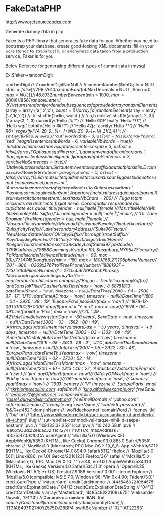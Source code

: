 # FakeDataPHP

http://www.getsourcecodes.com

Generate dummy data in php

Faker is a PHP library that generates fake data for you. Whether you need to bootstrap your database, create good-looking XML documents, fill-in your persistence to stress test it, or anonymize data taken from a production service, Faker is for you.

Below Referece for generating different types of dummt data in mysql

Ex:$faker->randomDigit

randomDigit             // 7
randomDigitNotNull      // 5
randomNumber($nbDigits = NULL, $strict = false) // 79907610
randomFloat($nbMaxDecimals = NULL, $min = 0, $max = NULL) // 48.8932
numberBetween($min = 1000, $max = 9000) // 8567
randomLetter            // 'b'
// returns randomly ordered subsequence of a provided array
randomElements($array = array ('a','b','c'), $count = 1) // array('c')
randomElement($array = array ('a','b','c')) // 'b'
shuffle('hello, world') // 'rlo,h eoldlw'
shuffle(array(1, 2, 3)) // array(2, 1, 3)
numerify('Hello ###') // 'Hello 609'
lexify('Hello ???') // 'Hello wgt'
bothify('Hello ##??') // 'Hello 42jz'
asciify('Hello ***') // 'Hello R6+'
regexify('[A-Z0-9._%+-]+@[A-Z0-9.-]+\.[A-Z]{2,4}'); // sm0@y8k96a.ej
word                                             // 'aut'
words($nb = 3, $asText = false)                  // array('porro', 'sed', 'magni')
sentence($nbWords = 6, $variableNbWords = true)  // 'Sit vitae voluptas sint non voluptates.'
sentences($nb = 3, $asText = false)              // array('Optio quos qui illo error.', 'Laborum vero a officia id corporis.', 'Saepe provident esse hic eligendi.')
paragraph($nbSentences = 3, $variableNbSentences = true) // 'Ut ab voluptas sed a nam. Sint autem inventore aut officia aut aut blanditiis. Ducimus eos odit amet et est ut eum.'
paragraphs($nb = 3, $asText = false)             // array('Quidem ut sunt et quidem est accusamus aut. Fuga est placeat rerum ut. Enim ex eveniet facere sunt.', 'Aut nam et eum architecto fugit repellendus illo. Qui ex esse veritatis.', 'Possimus omnis aut incidunt sunt. Asperiores incidunt iure sequi cum culpa rem. Rerum exercitationem est rem.')
text($maxNbChars = 200)                          // 'Fuga totam reiciendis qui architecto fugiat nemo. Consequatur recusandae qui cupiditate eos quod.'
title($gender = null|'male'|'female')     // 'Ms.'
titleMale                                 // 'Mr.'
titleFemale                               // 'Ms.'
suffix                                    // 'Jr.'
name($gender = null|'male'|'female')      // 'Dr. Zane Stroman'
firstName($gender = null|'male'|'female') // 'Maynard'
firstNameMale                             // 'Maynard'
firstNameFemale                           // 'Rachel'
lastName                                  // 'Zulauf'
cityPrefix                          // 'Lake'
secondaryAddress                    // 'Suite 961'
state                               // 'NewMexico'
stateAbbr                           // 'OH'
citySuffix                          // 'borough'
streetSuffix                        // 'Keys'
buildingNumber                      // '484'
city                                // 'West Judge'
streetName                          // 'Keegan Trail'
streetAddress                       // '439 Karley Loaf Suite 897'
postcode                            // '17916'
address                             // '8888 Cummings Vista Apt. 101, Susanbury, NY 95473'
country                             // 'Falkland Islands (Malvinas)'
latitude($min = -90, $max = 90)     // 77.147489
longitude($min = -180, $max = 180)  // 86.211205
phoneNumber             // '201-886-0269 x3767'
tollFreePhoneNumber     // '(888) 937-7238'
e164PhoneNumber     // '+27113456789'
catchPhrase             // 'Monitored regional contingency'
bs                      // 'e-enable robust architectures'
company                 // 'Bogan-Treutel'
companySuffix           // 'and Sons'
jobTitle                // 'Cashier'
unixTime($max = 'now')                // 58781813
dateTime($max = 'now', $timezone = null) // DateTime('2008-04-25 08:37:17', 'UTC')
dateTimeAD($max = 'now', $timezone = null) // DateTime('1800-04-29 20:38:49', 'Europe/Paris')
iso8601($max = 'now')                 // '1978-12-09T10:10:29+0000'
date($format = 'Y-m-d', $max = 'now') // '1979-06-09'
time($format = 'H:i:s', $max = 'now') // '20:49:42'
dateTimeBetween($startDate = '-30 years', $endDate = 'now', $timezone = null) // DateTime('2003-03-15 02:00:49', 'Africa/Lagos')
dateTimeInInterval($startDate = '-30 years', $interval = '+ 5 days', $timezone = null) // DateTime('2003-03-15 02:00:49', 'Antartica/Vostok')
dateTimeThisCentury($max = 'now', $timezone = null)     // DateTime('1915-05-30 19:28:21', 'UTC')
dateTimeThisDecade($max = 'now', $timezone = null)      // DateTime('2007-05-29 22:30:48', 'Europe/Paris')
dateTimeThisYear($max = 'now', $timezone = null)        // DateTime('2011-02-27 20:52:14', 'Africa/Lagos')
dateTimeThisMonth($max = 'now', $timezone = null)       // DateTime('2011-10-23 13:46:23', 'Antarctica/Vostok')
amPm($max = 'now')                    // 'pm'
dayOfMonth($max = 'now')              // '04'
dayOfWeek($max = 'now')               // 'Friday'
month($max = 'now')                   // '06'
monthName($max = 'now')               // 'January'
year($max = 'now')                    // '1993'
century                               // 'VI'
timezone                              // 'Europe/Paris'
email                   // 'tkshlerin@collins.com'
safeEmail               // 'king.alford@example.org'
freeEmail               // 'bradley72@gmail.com'
companyEmail            // 'russel.durward@mcdermott.org'
freeEmailDomain         // 'yahoo.com'
safeEmailDomain         // 'example.org'
userName                // 'wade55'
password                // 'k&|X+a45*2['
domainName              // 'wolffdeckow.net'
domainWord              // 'feeney'
tld                     // 'biz'
url                     // 'http://www.skilesdonnelly.biz/aut-accusantium-ut-architecto-sit-et.html'
slug                    // 'aut-repellat-commodi-vel-itaque-nihil-id-saepe-nostrum'
ipv4                    // '109.133.32.252'
localIpv4               // '10.242.58.8'
ipv6                    // '8e65:933d:22ee:a232:f1c1:2741:1f10:117c'
macAddress              // '43:85:B7:08:10:CA'
userAgent              // 'Mozilla/5.0 (Windows CE) AppleWebKit/5350 (KHTML, like Gecko) Chrome/13.0.888.0 Safari/5350'
chrome                 // 'Mozilla/5.0 (Macintosh; PPC Mac OS X 10_6_5) AppleWebKit/5312 (KHTML, like Gecko) Chrome/14.0.894.0 Safari/5312'
firefox                // 'Mozilla/5.0 (X11; Linuxi686; rv:7.0) Gecko/20101231 Firefox/3.6'
safari                 // 'Mozilla/5.0 (Macintosh; U; PPC Mac OS X 10_7_1 rv:3.0; en-US) AppleWebKit/534.11.3 (KHTML, like Gecko) Version/4.0 Safari/534.11.3'
opera                  // 'Opera/8.25 (Windows NT 5.1; en-US) Presto/2.9.188 Version/10.00'
internetExplorer       // 'Mozilla/5.0 (compatible; MSIE 7.0; Windows 98; Win 9x 4.90; Trident/3.0)'
creditCardType          // 'MasterCard'
creditCardNumber        // '4485480221084675'
creditCardExpirationDate // 04/13
creditCardExpirationDateString // '04/13'
creditCardDetails       // array('MasterCard', '4485480221084675', 'Aleksander Nowak', '04/13')
// Generates a random IBAN. Set $countryCode to null for a random country
iban($countryCode)      // 'IT31A8497112740YZ575DJ28BP4'
swiftBicNumber          // 'RZTIAT22263'
